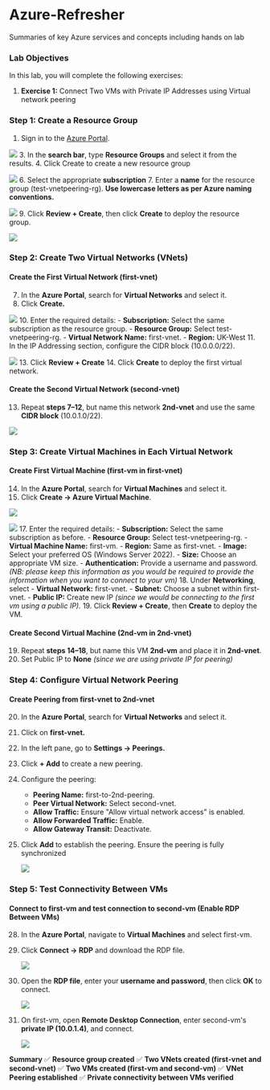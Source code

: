 # Azure-Refresher
Summaries of key Azure services and concepts including hands on lab

### **Lab Objectives**
In this lab, you will complete the following exercises:

1. **Exercise 1:** Connect Two VMs with Private IP Addresses using  Virtual network peering


### Step 1: Create a Resource Group
1.	Sign in to the [Azure Portal](https://portal.azure.com).

![](/Assets/1..png)
3. In the **search bar**, type **Resource Groups** and select it from the results.
4. Click Create to create a new resource group

![](/Assets/2..png)
6. Select the appropriate **subscription**
7. Enter a **name** for the resource group (test-vnetpeering-rg). **Use lowercase letters as per Azure naming conventions.**

![](/Assets/3..png)
9. Click **Review + Create**, then click **Create** to deploy the resource group.

![](/Assets/4..png)
### Step 2: Create Two Virtual Networks (VNets)
#### Create the First Virtual Network (first-vnet)
7. In the **Azure Portal**, search for **Virtual Networks** and select it.
8. Click **Create.**

![](/Assets/5..png)
10. Enter the required details:
    - **Subscription:** Select the same subscription as the resource group.
    - **Resource Group:** Select test-vnetpeering-rg.
    - **Virtual Network Name:** first-vnet.
    - **Region:** UK-West
11. In the IP Addressing section, configure the CIDR block (10.0.0.0/22).

![](/Assets/6..png)
13.	Click **Review + Create**
14.	Click **Create** to deploy the first virtual network.
#### Create the Second Virtual Network (second-vnet)
13. Repeat **steps 7–12**, but name this network **2nd-vnet** and use the same **CIDR block** (10.0.1.0/22).

![](/Assets/7..png)
### Step 3: Create Virtual Machines in Each Virtual Network
#### Create First Virtual Machine (first-vm in first-vnet)
14. In the **Azure Portal**, search for **Virtual Machines** and select it.
15. Click **Create → Azure Virtual Machine**.

![](/Assets/8..png)

![](/Assets/9..png)
17. Enter the required details:
    - **Subscription:** Select the same subscription as before.
    - **Resource Group:** Select test-vnetpeering-rg.
    - **Virtual Machine Name:** first-vm.
    - **Region:** Same as first-vnet.
    - **Image:** Select your preferred OS (Windows Server 2022).
    - **Size:** Choose an appropriate VM size.
    - **Authentication:** Provide a username and password. *(NB: please keep this information as you would be required to provide the information when you want to connect to your vm)*
18.	Under **Networking**, select
    - **Virtual Network:** first-vnet.
    - **Subnet:** Choose a subnet within first-vnet.
    - **Public IP:** Create new IP  *(since we would be connecting to the first vm using a public IP).*
19. Click **Review + Create**, then **Create** to deploy the VM.
#### Create Second Virtual Machine (2nd-vm in 2nd-vnet)
19. Repeat **steps 14–18**, but name this VM **2nd-vm** and place it in **2nd-vnet**.
20. Set Public IP to **None** *(since we are using private IP for peering)*

### Step 4: Configure Virtual Network Peering
#### Create Peering from first-vnet to 2nd-vnet
20. In the **Azure Portal**, search for **Virtual Networks** and select it.
21.	Click on **first-vnet.**
22.	In the left pane, go to **Settings → Peerings.**
23.	Click **+ Add** to create a new peering.
24.	Configure the peering:
    - **Peering Name:** first-to-2nd-peering.
    - **Peer Virtual Network:** Select second-vnet.
    - **Allow Traffic:** Ensure "Allow virtual network access" is enabled.
    - **Allow Forwarded Traffic:** Enable.
    - **Allow Gateway Transit:** Deactivate.
25.	Click **Add** to establish the peering. Ensure the peering is fully synchronized
  
   	![](/Assets/10..png)

### Step 5: Test Connectivity Between VMs
#### Connect to first-vm and test connection to second-vm (Enable RDP Between VMs)
28. In the **Azure Portal**, navigate to **Virtual Machines** and select first-vm.
29.	Click **Connect → RDP** and download the RDP file.
   
   	![](/Assets/11..png)
31. Open the **RDP file**, enter your **username and password**, then click **OK** to connect.
    
    ![](/Assets/12..png)
33.	On first-vm, open **Remote Desktop Connection**, enter second-vm's **private IP (10.0.1.4)**, and connect.
    
   	![](/Assets/13..png)


**Summary**
✅ **Resource group created**
✅ **Two VNets created (first-vnet and second-vnet)**
✅ **Two VMs created (first-vm and second-vm)**
✅ **VNet Peering established**
✅ **Private connectivity between VMs verified**


    




